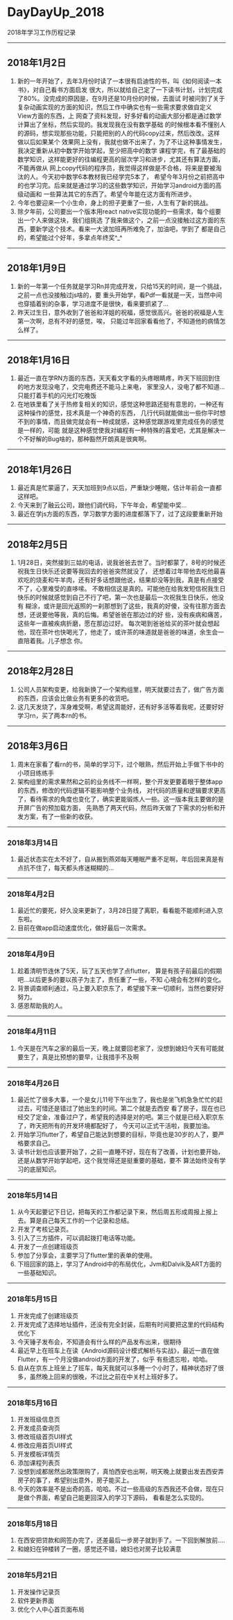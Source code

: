 # DayDayUp_2018
2018年学习工作历程记录

---
## 2018年1月2日
1. 新的一年开始了，去年3月份时读了一本很有启迪性的书，叫《如何阅读一本书》，对自己看书方面启发
很大，所以就给自己定了一下读书计划，计划完成了80%。没完成的原因是，在9月还是10月份的时候，去面试
时被问到了关于复杂动画实现的方面的知识，然后工作中确实也有一些需求要求做自定义View方面的东西，上
网查了资料发现，好多好看的动画大部分都是通过数学计算出了坐标，然后实现的。我发现我在没有数学基础
的时候根本看不懂别人的源码，想实现那些功能，只能把别的人的代码copy过来，然后改改。这样做以后如果某个
效果网上没有，我就也做不出来了，为了不让这种事情发生，我决定重新从初中数学开始学起，至少把高中的数学
课程学完，有了最基础的数学知识，这样能更好的往编程更高的层次学习和进步，尤其还有算法方面，不能再做从
网上copy代码的程序员，我觉得这样做是不合格，将来是要被淘汰的人。今天初中数学6本教材我已经学完5本了，
希望今年3月份之前把高中的也学习完。后来就是通过学习的这些数学知识，开始学习android方面的高级动画和
一些算法其它的东西了。希望今年能在这方面有所进步。
2. 今年也要迎来一个小生命，身上的担子更重了一些，人生有了新的挑战。
3. 除夕年前，公司要出一个版本用react native实现功能的一些需求，每个组要出一个人来做这块，我们组挑选
了我来做这个，之前一点没接触过这方面的东西，要新学这个技术。看来一大波加班再所难免了，加油吧，学到了
都是自己的，希望能过个好年，多拿点年终奖^_^

---
## 2018年1月9日
1. 新的一年第一个任务就是学习Rn并完成开发，只给15天的时间，是一个挑战，之前一点也没接触过js啥的，要
重头开始学，看Pdf一看就是一天，当然中间也穿插着别的杂事，学习进度不是很快，看来要抓紧了...
2. 昨天过生日，意外收到了爸爸和洋姐的祝福，感觉很高兴。爸爸的祝福是人生第一次啊，总有不好的感觉，唉，
只能过年回家看看他了，不知道他的病情怎么样了。

---
## 2018年1月16日
1. 最近一直在学RN方面的东西，天天看文字看的头疼眼睛疼，昨天下班回到住的地方发现没电了，交完电费还不能马上来电，
家里没人，没电了都不知道...只能打着手机的闪光灯吃晚饭
2. 在地铁里看了关于热修复相关的知识，感觉这种思路还挺有意思的，一种还有这种操作的感觉，技术真是一个神奇的东西，
几行代码就能做出一些你平时想不到的事情，而且做完就会有一种成就感，这种感觉跟游戏里完成任务的感觉是一样的，可能
就是这种感觉使我对编程有一种特殊的喜爱吧，尤其是解决一个不好解的Bug啥的，那种豁然开朗真是很爽啊。

---
## 2018年1月26日
1. 最近真是忙蒙逼了，天天加班到9点以后，严重缺少睡眠，估计年前会一直都这样吧。
2. 今天来到了融云公司，跟他们调代码，下午年会，希望能中奖...
3. 最近在学js方面的东西，学习数学方面的进度都落下了，过了这段要重新开始

---
## 2018年2月5日
1. 1月28日，突然接到三姑的电话，说我爸爸去世了。当时都蒙了，8号的时候还祝我生日快乐还说要等我回去的爸爸突然就没了，
还想着过年带他去吃他最喜欢吃的烧麦和牛羊肉，还有好多话想跟他说，结果却没等到我，真是有点接受不了，心里难受的直哆嗦。
不敢相信这是真的。可能他在给我发短信祝我生日快乐的时候就感觉到自己不行了吧，第一次也是最后一次祝我生日快乐，他没有
糊涂，或许是回光返照的一刹那想到了这些，我真的好傻，没有往那方面去想，还说要他等我，真的后悔。希望爸爸在那边过的好
些，没有疾病和痛苦，这些年一直被疾病折磨，愿在那边过好。
每次喝到爸爸给买的茶叶就会想起他，现在茶叶也快喝光了，他走了，或许茶的味道就是爸爸的味道，余生会一直陪着我。儿子想念
你。

---
## 2018年2月28日
1. 公司人员架构变更，给我新换了一个架构组里，明天就要过去了，做广告方面的东西，应该会比做业务有更多的收货吧。
2. 这几天发烧了，浑身难受啊，希望这周能好，还有好多活等着我呢，还要好好学习rn，买了两本rn的书。

---
## 2018年3月6日
1. 周末在家看了看rn的书，简单的学习下，过个眼熟，然后开始上手做下书中的小项目练练手
2. 架构组里的需求果然和之前的业务线不一样啊，整个开发更要着眼于整体app的东西，修改的代码逻辑不能影响整个业务线，
对代码的质量和逻辑要求更高了，看待需求的角度也变化了，确实更能锻炼人一些。这一版本我主要做的是开屏广告的预加载方面，
先熟悉了两天代码，然后昨天做了下需求的分析和开发方案，有了一些新的收获。

---
### 2018年3月14日
1. 最近状态实在太不好了，自从搬到燕郊每天睡眠严重不足啊，年后回来真是有点抗不住了，每天都头疼迷糊糊的...

---
### 2018年4月2日
1. 最近忙的要死，好久没来更新了，3月28日提了离职，看看能不能顺利进入京东啦。
2. 目前在做app启动速度优化，做好最后一次需求。

---
### 2018年4月9日
1. 趁着清明节连休了5天，玩了五天也学了点flutter， 算是有孩子前最后的假期吧...以后更多的要以孩子为主了，责任重了一些，不知
心境会有怎样的变化。
2. 背景调查顺利通过，马上要入职京东了，希望接下来一切顺利，当然也要好好努力。
3. 感恩帮助我的人。

---
### 2018年4月11日
1. 今天是在汽车之家的最后一天，晚上就要回老家了，没想到媳妇今天有可能就要生了，真是比预想的要早，让我措手不及啊

---
### 2018年4月26日
1. 最近忙了很多大事，一个是女儿11号下午出生了，我也是坐飞机急急忙忙的赶过去，可惜还是错过了她出生的时间。第二个就是去西安
看了房子，现在也已经交了定金，准备过户了，希望我的选择是对的吧。第三个就是已经入职京东了，昨天把所有的开发环境都配好了，
今天可以正式干活啦，我要加油。
2. 开始学习flutter了，希望自己能达到想要的目标，毕竟也是30岁的人了，要严格要求自己。
3. 读书计划也应该要开始了，之前一直睡不好，现在有了改善，计划也要开始，还是从数学开始学起吧，这个我觉得还是挺重要的基础，要不
算法始终没有学习的底层知识。

---
### 2018年5月14日
1. 从今天起要记下日记，把每天的工作都记录下来，然后周五形成周报上报上去。算是自己每天工作的一个记录和总结。
2. 开发了考核记录页。
3. 引入了三方插件，可以调起拨打电话等功能。
4. 开发了一点创建班级页
5. 参加了分享会，主要学习了flutter里的表单的使用。
6. 下班回家的路上，学习了Android中的布局优化，Jvm和Dalvik及ART方面的一些基础知识。

---
### 2018年5月15日
1. 开发完成了创建班级页
2. 开发完成了选择地址插件，还没有完全封装，后期有时间要把这里的代码结构优化下
3. 今天锤子发布会，不知道会有什么样的产品发布出来，很期待
4. 最近早上在班车上在读《Android源码设计模式解析与实战》，最近一直在做Flutter，有一个月没做android方面的开发了，似乎
   有些遗忘啦，哈哈。
5. 自从在京东上班坐上了班车，每天我就可以多睡一个小时了，精神状态好了很多，虽然晚上回来的很晚，不过比之前在中关村上班好多了。

---
### 2018年5月16日
1. 开发班级信息页
2. 开发成员查询页
3. 修改班级首页UI样式
4. 修改应用首页UI样式
5. 开发模板详情页
6. 添加课程列表页
7. 没想到成都居然出政策限购了，真怕西安也出啊，明天晚上就要出发去西安弄房子的事了，希望别出意外，房子能买上。
8. 今天的效率是不是出奇的高，哈哈。不过一些高级的东西我还不会做，现在只是做个界面，希望自己能更回深入的学习下源码，
看看是怎么实现的。

---
### 2018年5月18日
1. 在西安把贷款和网签办完了，还差最后一步房子就到手了。一下回到解放前....
2. 和媳妇在钟楼转了一圈，感觉还不错，媳妇也对房子比较满意

---
### 2018年5月21日
1. 开发操作记录页
2. 软件更新界面
3. 优化个人中心首页面布局
